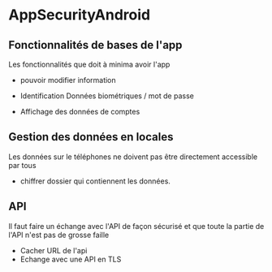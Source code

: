 # AppSecurityAndroid

## Fonctionnalités de bases de l'app

Les fonctionnalités que doit à minima avoir l'app

- pouvoir modifier information

- Identification Données biométriques / mot de passe
- Affichage des données de comptes

## Gestion des données en locales

Les données sur le téléphones ne doivent pas être directement accessible par tous

- chiffrer dossier qui contiennent les données.



## API

Il faut faire un échange avec l'API de façon sécurisé et que toute la partie de l'API n'est pas de grosse faille

- Cacher URL de l'api
- Echange avec une API en TLS


